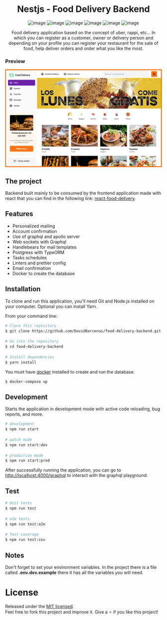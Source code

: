 <div align="center">
  <h1>Nestjs - Food Delivery Backend</h1>

![image](https://img.shields.io/badge/nestjs-E0234E?style=for-the-badge&logo=nestjs&logoColor=white)
![image](https://img.shields.io/badge/GraphQl-E10098?style=for-the-badge&logo=graphql&logoColor=white)
![image](https://img.shields.io/badge/Handlebars.js-f0772b?style=for-the-badge&logo=handlebarsdotjs&logoColor=black)
![image](https://img.shields.io/badge/JWT-000000?style=for-the-badge&logo=JSON%20web%20tokens&logoColor=white)
![image](https://img.shields.io/badge/Docker-2CA5E0?style=for-the-badge&logo=docker&logoColor=white)
![image](https://img.shields.io/badge/PostgreSQL-316192?style=for-the-badge&logo=postgresql&logoColor=white)

<p>Food delivery application based on the concept of uber, rappi, etc... In which you can register as a customer, owner or delivery person and depending on your profile you can register your restaurant for the sale of food, help deliver orders and order what you like the most.</p>

</div>

### Preview

![](./.readme-static/app.jpeg)

## The project

Backend built mainly to be consumed by the frontend application made with react that you can find in
the following link: [react-food-delivery](https://github.com/DavidBarcenas/react-food-delivery).

## Features

- Personalized mailing
- Account confirmation
- Use of graphql and apollo server
- Web sockets with Graphql
- Handlebears for mail templates
- Postgress with TypeORM
- Tasks schedules
- Linters and prettier config
- Email confirmation
- Docker to create the database

## Installation

To clone and run this application, you'll need Git and Node.js installed on your computer. Optional
you can install Yarn.

From your command line:

```bash
# Clone this repository
$ git clone https://github.com/DavidBarcenas/food-delivery-backend.git

# Go into the repository
$ cd food-delivery-backend

# Install dependencies
$ yarn install
```

You must have [docker](https://www.docker.com/get-started/) installed to create and run the
database.

```bash
$ docker-compose up
```

## Development

Starts the application in development mode with active code reloading, bug reports, and more.

```bash
# development
$ npm run start

# watch mode
$ npm run start:dev

# production mode
$ npm run start:prod
```

After successfully running the application, you can go to
[http://localhost:4000/graphql](http://localhost:4000/graphql) to interact with the graphql
playground.

## Test

```bash
# Unit tests
$ npm run test

# e2e tests
$ npm run test:e2e

# Test coverage
$ npm run test:cov
```

## Notes

Don't forget to set your environment variables. In the project there is a file called
**.env.dev.example** there it has all the variables you will need.

# License

Released under the [MIT licensed](LICENSE).\
Feel free to fork this project and improve it. Give a ⭐️ if you like this project!
